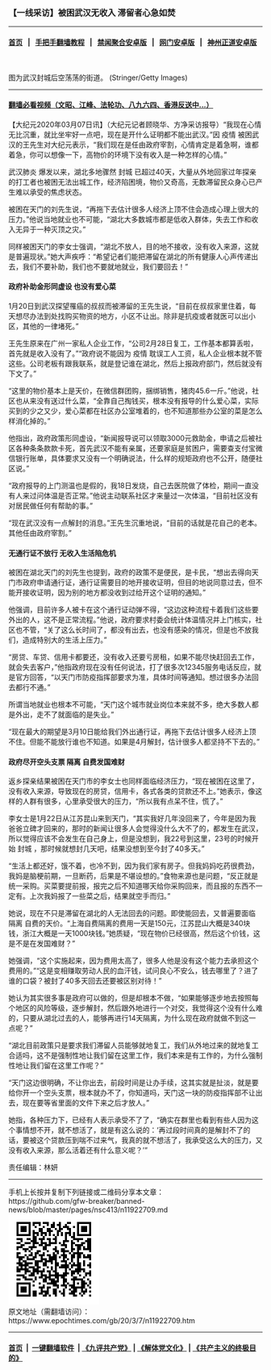 ### 【一线采访】被困武汉无收入 滞留者心急如焚 
------------------------

#### [首页](https://github.com/gfw-breaker/banned-news/blob/master/README.md) &nbsp;&nbsp;|&nbsp;&nbsp; [手把手翻墙教程](https://github.com/gfw-breaker/guides/wiki) &nbsp;&nbsp;|&nbsp;&nbsp; [禁闻聚合安卓版](https://github.com/gfw-breaker/bn-android) &nbsp;&nbsp;|&nbsp;&nbsp; [网门安卓版](https://github.com/oGate2/oGate) &nbsp;&nbsp;|&nbsp;&nbsp; [神州正道安卓版](https://github.com/SzzdOgate/update) 



<div><img alt="" class="aligncenter wp-post-image" src="https://i.epochtimes.com/assets/uploads/2020/03/34.jpg"/>
<div class="red16 caption">
 <p>
  图为武汉封城后空荡荡的街道。 (Stringer/Getty Images)
 </p>
</div>
</div><hr/>

#### [翻墙必看视频（文昭、江峰、法轮功、八九六四、香港反送中...）](https://github.com/gfw-breaker/banned-news/blob/master/pages/link3.md)

<div><p>
 【大纪元2020年03月07日讯】（大纪元记者顾晓华、方净采访报导）“我现在心情无比沉重，就比坐牢好一点吧，现在是开什么证明都不能出武汉。”因
 <ok href="https://www.epochtimes.com/gb/tag/%E7%96%AB%E6%83%85.html">
  疫情
 </ok>
 被困武汉的王先生对大纪元表示，“我们现在是任由政府宰割，心情肯定是着急啊，谁都着急，你可以想像一下，高物价的环境下没有收入是一种怎样的心情。”
</p>
<p>
 <ok href="https://www.epochtimes.com/gb/tag/%E6%AD%A6%E6%B1%89%E8%82%BA%E7%82%8E.html">
  武汉肺炎
 </ok>
 爆发以来，湖北多地骤然
 <ok href="https://www.epochtimes.com/gb/tag/%E5%B0%81%E5%9F%8E.html">
  封城
 </ok>
 已超过40天，大量从外地回家过年探亲的打工者也被困无法出城工作，经济陷困境，物价又奇高，无数滞留民众身心已产生难以承受的焦虑状态。
</p>
<p>
 被困在天门的刘先生说，“再拖下去估计很多人经济上顶不住会造成心理上很大的压力。”他说当地就业也不可能，“湖北大多数城市都是低收入群体，失去工作和收入无异于一种灭顶之灾。”
</p>
<p>
 同样被困天门的李女士强调，“湖北不放人，目的地不接收，没有收入来源，这就是普遍现状。”她大声疾呼：“希望记者们能把滞留在湖北的所有健康人心声传递出去，我们不要补助，我们也不要就地就业，我们要回去！”
</p>
<h4>
 政府补助金形同虚设 也没有爱心菜
</h4>
<p>
 1月20日到武汉探望罹癌的叔叔而被滞留的王先生说，“目前在叔叔家里住着，每天想尽办法到处找购买物资的地方，小区不让出。除非是抗疫或者就医可以出小区，其他的一律堵死。”
</p>
<p>
 王先生原来在广州一家私人企业工作，“公司2月28日复工，工作基本都算丢啦，首先就是收入没有了。”“政府说不能因为
 <ok href="https://www.epochtimes.com/gb/tag/%E7%96%AB%E6%83%85.html">
  疫情
 </ok>
 耽误工人工资，私人企业根本就不管这些。公司老板有跟我联系，就是登记谁在湖北，然后上报政府部门，然后就没有下文了。”
</p>
<p>
 “这里的物价基本上是天价，在微信群团购，捆绑销售，猪肉45.6一斤。”他说，社区也从来没有送过什么菜，“全靠自己掏钱买，根本没有报导的什么爱心菜，实际买到的少之又少，爱心菜都在社区办公室堆着的，也不知道那些办公室的菜是怎么样消化掉的。”
</p>
<p>
 他指出，政府政策形同虚设，“新闻报导说可以领取3000元救助金，申请之后被社区各种条条款款卡死，首先武汉不能有亲属，还要家庭是贫困户，需要查支付宝微信银行账单，具体要求又没有一个明确说法，什么样的规矩政府也不公开，随便社区说。”
</p>
<p>
 “政府报导的上门测温也是假的，我18日发烧，自己去医院做了体检，期间一直没有人来过问体温是否正常。”他说主动联系社区才来量过一次体温，“目前社区没有对居民做任何有帮助的事。”
</p>
<p>
 “现在武汉没有一点解封的消息。”王先生沉重地说，“目前的话就是花自己的老本。其他任由政府宰割。”
</p>
<h4>
 无通行证不放行 无收入生活陷危机
</h4>
<p>
 被困在湖北天门的刘先生也提到，政府的政策不是便民，是卡民，“想出去得向天门市政府申请通行证，通行证需要目的地开接收证明，但目的地说同意过去，但不能开接收证明，因为别的地方都没收到过给开这个证明的通知。”
</p>
<p>
 他强调，目前许多人被卡在这个通行证动弹不得，“这边这种流程卡着我们这些要外出的人，这不是正常流程。”他说，政府要求村委会统计体温情况并上门核实，社区也不管，“关了这么长时间了，都没有出去，也没有感染的情况，但是也不放我们，造成特别大的生活上压力。”
</p>
<p>
 “房贷、车贷、信用卡都要还，没有收入还要亏房租，如果不能尽快赶回去工作，就会失去客户，”他指政府现在没有任何说法，打了很多次12345服务电话反应，就是官方回答，“以天门市防疫指挥部要求为准，具体时间等通知。想过很多办法回去都行不通。”
</p>
<p>
 所谓当地就业也根本不可能，“天门这个城市就业岗位本来就不多，绝大多数人都是外出，走不了就面临的是失业。”
</p>
<p>
 “现在最大的期望是3月10日能给我们外出通行证，再拖下去估计很多人经济上顶不住。但能不能放行谁也不知道。如果是4月解封，估计很多人都坚持不下去的。”
</p>
<h4>
 政府尽开空头支票
 <ok href="https://www.epochtimes.com/gb/tag/%E9%9A%94%E7%A6%BB.html">
  隔离
 </ok>
 自费发国难财
</h4>
<p>
 返乡探亲结果被困在天门市的李女士也同样面临经济压力，“现在被困在这里了，没有收入来源，导致现在的房贷，信用卡，各式各类的贷款还不上。”她表示，像这样的人群有很多，心里承受很大的压力，“所以我有点呆不住，慌了。”
</p>
<p>
 李女士是1月22日从江苏昆山来到天门，“其实我好几年没回来了，今年是因为我爸爸立碑才回来的，那时的新闻让很多人会觉得没什么大不了的，都发生在武汉，所以觉得应该不会发生在自己身上，但是没想到，我22号到这里，23号的时候开始
 <ok href="https://www.epochtimes.com/gb/tag/%E5%B0%81%E5%9F%8E.html">
  封城
 </ok>
 ，那时候就想封几天吧，结果没想到至今封了40多天。”
</p>
<p>
 “生活上都还好，饿不着，也冷不到，因为我们家有房子。但我妈妈吃药很费劲，我妈是脑梗前期，一旦断药，后果是不堪设想的。”食物来源也是问题，“反正就是统一采购。买菜要提前报，报完之后不知道哪天给你采购回来，而且报的东西不一定有。上次我妈报了一些菜之后，结果就空手而归。”
</p>
<p>
 她说，现在不只是滞留在湖北的人无法回去的问题。即使能回去，又普遍要面临
 <ok href="https://www.epochtimes.com/gb/tag/%E9%9A%94%E7%A6%BB.html">
  隔离
 </ok>
 自费的天价。“上海自费隔离的费用一天是150元，江苏昆山大概是340块钱，浙江大概是一天1000块钱。”她质疑，“现在物价已经很高，然后这个价钱，这是不是在发国难财？”
</p>
<p>
 她强调，“这个实施起来，因为费用太高了，很多人他是没有这个能力去承担这个费用的。”“这是变相赚取劳动人民的血汗钱，试问良心不安么，钱去哪里了？进了谁的口袋？被封了40多天回去还要被区别对待！”
</p>
<p>
 她认为其实很多事是政府可以做的，但是却根本不做，“如果能够逐步地去按照每个地区的风险等级，逐步解封，然后跟外地进行一个对交，我觉得这个没有什么难的，只要从湖北过去的人，能够再进行14天隔离，为什么现在政府就做不到这一点呢？”
</p>
<p>
 “湖北目前政策只是要求我们滞留人员能够就地复工，我们从外地过来的就地复工合适吗，这不是强制性地让我们留在这里工作，我们本来是有工作的，为什么强制性地让我们留在这里工作呢？”
</p>
<p>
 “天门这边很明确，不让你出去，前段时间是让办手续，这其实就是扯淡，就是要给你开一个空头支票，根本就办不了，你知道吗，天门这一块的防疫指挥部不让出去，现在要等省里面的文件下来之后才放人。”
</p>
<p>
 她指，各种压力下，已经有人表示承受不了了，“确实在群里也看到有些人因为这个事情想不开，就不想活了，就是有这么说的：‘再过段时间真的是解封不了的话，要被这个贷款压到喘不过来气，我真的就不想活了，我承受这么大的压力，又没有收入来源，那么活着还有什么意义呢？’”
</p>
<p>
 责任编辑：林妍
</p>
</div>
<hr/>
手机上长按并复制下列链接或二维码分享本文章：<br/>
https://github.com/gfw-breaker/banned-news/blob/master/pages/nsc413/n11922709.md <br/>
<a href='https://github.com/gfw-breaker/banned-news/blob/master/pages/nsc413/n11922709.md'><img src='https://github.com/gfw-breaker/banned-news/blob/master/pages/nsc413/n11922709.md.png'/></a> <br/>
原文地址（需翻墙访问）：https://www.epochtimes.com/gb/20/3/7/n11922709.htm


------------------------
#### [首页](https://github.com/gfw-breaker/banned-news/blob/master/README.md) &nbsp;|&nbsp; [一键翻墙软件](https://github.com/gfw-breaker/nogfw/blob/master/README.md) &nbsp;| [《九评共产党》](https://github.com/gfw-breaker/9ping.md/blob/master/README.md#九评之一评共产党是什么) | [《解体党文化》](https://github.com/gfw-breaker/jtdwh.md/blob/master/README.md) | [《共产主义的终极目的》](https://github.com/gfw-breaker/gczydzjmd.md/blob/master/README.md)


<img src='http://gfw-breaker.win/banned-news/pages/nsc413/n11922709.md' width='0px' height='0px'/>